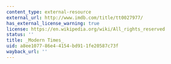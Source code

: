 ```yaml
---
content_type: external-resource
external_url: http://www.imdb.com/title/tt0027977/
has_external_license_warning: true
license: https://en.wikipedia.org/wiki/All_rights_reserved
status: ''
title: _Modern Times_
uid: a8ee1077-86e4-4154-bd91-1fe20587c73f
wayback_url: ''
---
```

